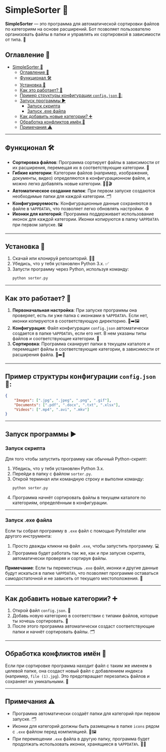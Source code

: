 # SimpleSorter 📁

**SimpleSorter** — это программа для автоматической сортировки файлов по категориям на основе расширений. Бот позволяет пользователю организовать файлы в папки и управлять их сортировкой в зависимости от типа. 📂

## Оглавление 📑

- [SimpleSorter 📁](#simplesorter-)
  - [Оглавление 📑](#оглавление-)
  - [Функционал 🛠️](#функционал-️)
  - [Установка 🚀](#установка-)
  - [Как это работает? 🤔](#как-это-работает-)
  - [Пример структуры конфигурации `config.json` 📝:](#пример-структуры-конфигурации-configjson-)
  - [Запуск программы ▶️](#запуск-программы-️)
    - [Запуск скрипта](#запуск-скрипта)
    - [Запуск .exe файла](#запуск-exe-файла)
  - [Как добавить новые категории? ➕](#как-добавить-новые-категории-)
  - [Обработка конфликтов имён 🔄](#обработка-конфликтов-имён-)
  - [Примечания ⚠️](#примечания-️)

---

## Функционал 🛠️

- **Сортировка файлов**: Программа сортирует файлы в зависимости от их расширения, перемещая их в соответствующие категории. 📑
- **Гибкие категории**: Категории файлов (например, изображения, документы, видео) определяются в конфигурационном файле, и можно легко добавлять новые категории. 📸📄🎬
- **Автоматическое создание папок**: При первом запуске создаются необходимые папки для каждой категории. 🗂️
- **Конфигурируемость**: Конфигурационные данные сохраняются в файле в `%APPDATA%`, что позволяет легко обновлять настройки. ⚙️
- **Иконки для категорий**: Программа поддерживает использование иконок для каждой категории. Иконки копируются в папку `%APPDATA%` при первом запуске. 🖼️

---

## Установка 🚀

1. Скачай или клонируй репозиторий. 🧑‍💻
2. Убедись, что у тебя установлен Python 3.x. ✅
3. Запусти программу через Python, используя команду:
    ```bash
    python sorter.py
    ```

---

## Как это работает? 🤔

1. **Первоначальная настройка**: При запуске программы она проверяет, есть ли уже папка с иконками в `%APPDATA%`. Если нет, иконки копируются в соответствующую директорию. 📂➡️🖼️
2. **Конфигурация**: Файл конфигурации `config.json` автоматически создается в папке `%APPDATA%`, если его нет. В нем указаны типы файлов и соответствующие категории. 🔧
3. **Сортировка**: Программа сканирует папки в текущем каталоге и перемещает файлы в соответствующие категории, в зависимости от расширения файла. 📂➡️📁

---

## Пример структуры конфигурации `config.json` 📝:

```json
{
    "Images": [".jpg", ".jpeg", ".png", ".gif"],
    "Documents": [".pdf", ".docx", ".txt", ".xlsx"],
    "Videos": [".mp4", ".avi", ".mkv"]
}
```

---

## Запуск программы ▶️

### Запуск скрипта

Для того чтобы запустить программу как обычный Python-скрипт:

1. Убедись, что у тебя установлен Python 3.x.
2. Перейди в папку с файлом `sorter.py`.
3. Открой терминал или командную строку и выполни команду:
    ```bash
    python sorter.py
    ```
4. Программа начнёт сортировать файлы в текущем каталоге по категориям, определённым в конфигурации.

---

### Запуск .exe файла

Если ты собрал программу в `.exe` файл с помощью PyInstaller или другого инструмента:

1. Просто дважды кликни на файл `.exe`, чтобы запустить программу. 💻
2. Программа будет работать так же, как и при запуске скрипта, автоматически проверяя и сортируя файлы.

**Примечание**: Если ты переместишь `.exe` файл, иконки и другие данные будут искаться в папке `%APPDATA%`, что позволяет программе оставаться самодостаточной и не зависеть от текущего местоположения. 📂

---

## Как добавить новые категории? ➕

1. Открой файл `config.json`. 📑
2. Добавь новую категорию в соответствии с типами файлов, которые ты хочешь сортировать. 📂
3. После этого программа автоматически создаст соответствующие папки и начнёт сортировать файлы. 🗂️

---

## Обработка конфликтов имён 🔄

Если при сортировке программа находит файл с таким же именем в целевой папке, она создаст новый файл с добавлением индекса (например, `file (1).jpg`). Это предотвращает перезапись файлов и сохраняет их уникальными. 🔐

---

## Примечания ⚠️

- Программа автоматически создаёт папки для категорий при первом запуске. 🗂️
- Иконки для категорий должны быть размещены в папке `icons` рядом с `.exe` файлом перед компиляцией. 📂🖼️
- При перемещении `.exe` файла в другую папку, программа будет продолжать использовать иконки, хранящиеся в `%APPDATA%`. 📁🔄
